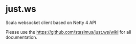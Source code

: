 just.ws
=======

Scala websocket client based on Netty 4 API

Please use the https://github.com/stasimus/just.ws/wiki for all documentation.
